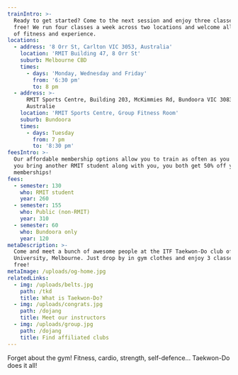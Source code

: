 ```yaml
---
trainIntro: >-
  Ready to get started? Come to the next session and enjoy three classes for
  free! We run four classes a week across two locations and welcome all levels
  of fitness and experience.
locations:
  - address: '8 Orr St, Carlton VIC 3053, Australia'
    location: 'RMIT Building 47, 8 Orr St'
    suburb: Melbourne CBD
    times:
      - days: 'Monday, Wednesday and Friday'
        from: '6:30 pm'
        to: 8 pm
  - address: >-
      RMIT Sports Centre, Building 203, McKimmies Rd, Bundoora VIC 3083,
      Australie
    location: 'RMIT Sports Centre, Group Fitness Room'
    suburb: Bundoora
    times:
      - days: Tuesday
        from: 7 pm
        to: '8:30 pm'
feesIntro: >-
  Our affordable membership options allow you to train as often as you like. If
  you bring another RMIT student along with you, you both get 50% off your
  memberships!
fees:
  - semester: 130
    who: RMIT student
    year: 260
  - semester: 155
    who: Public (non-RMIT)
    year: 310
  - semester: 60
    who: Bundoora only
    year: 120
metaDescription: >-
  Come and meet a bunch of awesome people at the ITF Taekwon-Do club of RMIT
  University, Melbourne. Just drop by in gym clothes and enjoy 3 classes for
  free!
metaImage: /uploads/og-home.jpg
relatedLinks:
  - img: /uploads/belts.jpg
    path: /tkd
    title: What is Taekwon-Do?
  - img: /uploads/congrats.jpg
    path: /dojang
    title: Meet our instructors
  - img: /uploads/group.jpg
    path: /dojang
    title: Find affiliated clubs
---
```

Forget about the gym! Fitness, cardio, strength, self-defence... Taekwon-Do does it all!
